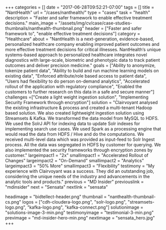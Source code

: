 +++
categories = []
date = "2017-06-28T09:52:21-07:00"
tags = []
title = "NantHealth"
url = "/cases/nanthealth/"
type = "cases"
task = "health"
description = "Faster and safer framework to enable effective treatment decisions."
main_image = "/assets/img/cv/case/case-studies-thumbnails/nanthealth-thumbnail.png"
header = ["Faster and safer framework to", "enable effective treatment decisions"]
category = "Healthcare"
about = "NantHealth is a next-generation, evidence-based, personalized healthcare company enabling improved patient outcomes and more effective treatment decisions for critical illnesses. NantHealth‘s unique systems-based approach to personalized healthcare integrates novel diagnostics with large-scale, biometric and phenotypic data to track patient outcomes and deliver precision medicine."
goals = ["Ability to anonymize, tokenize patient data", "Ability to build and run machine learning models on existing data", "Enforced attribute/role based access to patient data", "Users had flexibility to do person on-demand analytics", "Accelerated rollout of the application with regulatory compliance", "Enabled the customers to further research on this data in a safe and secure manner"]
challenges =["Create a light weight ingestion solution", "Implementing Security Framework through encryption"]
solution = "Clairvoyant analysed the existing infrastructure & process and created a multi-tenant Hadoop based solution. We also created lightweight ingestion solution using Streamsets & Kafka. We transformed the data model from MySQL to HDFS. We used the SolrJ API for indexing data to update Solr indexes for implementing search use cases. We used Spark as a processing engine that would read the data from HDFS / Hive and do the computations. We received multi-level data which was provided as input-feed to Solr Ingest process. All the data was segregated in HDFS by customer for querying. We also implemented the security frameworks through encryption zones by customer."
largeimpact1 = "2x"
smallimpact1 = "Accelerated Rollout of Changes"
largeimpact2 = "On-Demand"
smallimpact2 = "Analytics"
largeimpact3 = "50% More"
smallimpact3 = "Flexibility"
testimony = "My experience with Clairvoyant was a success. They did an outstanding job, considering the unique needs of the industry and advancements in the analytic tools and products."
previous = "MD Insider"
previouslink = "mdinsider"
next = "Sensata"
nextlink = "sensata"

headimage = "bidtellect-header.png"
thumbnail = "nanthealth-thumbnail-cs.png"
logos = ["cdh-cloudera-logo.png", "solr-logo.png", "streamsets-logo.png", "kafka-logo.png", "kafka-connect.png"]
solutionimage = "solutions-image-3-min.png"
testimonyimage = "testimonial-3-min.png"
previmage = "md-insider-hero-min.png"
nextimage = "sensata_hero.jpg"
+++